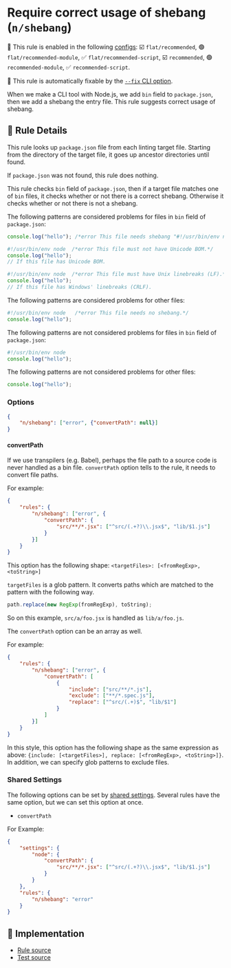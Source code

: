 # Require correct usage of shebang (`n/shebang`)

💼 This rule is enabled in the following [configs](https://github.com/eslint-community/eslint-plugin-n#-configs): ☑️ `flat/recommended`, 🟢 `flat/recommended-module`, ✅ `flat/recommended-script`, ☑️ `recommended`, 🟢 `recommended-module`, ✅ `recommended-script`.

🔧 This rule is automatically fixable by the [`--fix` CLI option](https://eslint.org/docs/latest/user-guide/command-line-interface#--fix).

<!-- end auto-generated rule header -->

When we make a CLI tool with Node.js, we add `bin` field to `package.json`, then we add a shebang the entry file.
This rule suggests correct usage of shebang.

## 📖 Rule Details

This rule looks up `package.json` file from each linting target file.
Starting from the directory of the target file, it goes up ancestor directories until found.

If `package.json` was not found, this rule does nothing.

This rule checks `bin` field of `package.json`, then if a target file matches one of `bin` files, it checks whether or not there is a correct shebang.
Otherwise it checks whether or not there is not a shebang.

The following patterns are considered problems for files in `bin` field of `package.json`:

```js
console.log("hello"); /*error This file needs shebang "#!/usr/bin/env node".*/
```

```js
#!/usr/bin/env node  /*error This file must not have Unicode BOM.*/
console.log("hello");
// If this file has Unicode BOM.
```

```js
#!/usr/bin/env node  /*error This file must have Unix linebreaks (LF).*/
console.log("hello");
// If this file has Windows' linebreaks (CRLF).
```

The following patterns are considered problems for other files:

```js
#!/usr/bin/env node   /*error This file needs no shebang.*/
console.log("hello");
```

The following patterns are not considered problems for files in `bin` field of `package.json`:

```js
#!/usr/bin/env node
console.log("hello");
```

The following patterns are not considered problems for other files:

```js
console.log("hello");
```

### Options

```json
{
    "n/shebang": ["error", {"convertPath": null}]
}
```

#### convertPath

If we use transpilers (e.g. Babel), perhaps the file path to a source code is never handled as a bin file.
`convertPath` option tells to the rule, it needs to convert file paths.

For example:

```json
{
    "rules": {
        "n/shebang": ["error", {
            "convertPath": {
                "src/**/*.jsx": ["^src/(.+?)\\.jsx$", "lib/$1.js"]
            }
        }]
    }
}
```

This option has the following shape: `<targetFiles>: [<fromRegExp>, <toString>]`

`targetFiles` is a glob pattern.
It converts paths which are matched to the pattern with the following way.

```js
path.replace(new RegExp(fromRegExp), toString);
```

So on this example, `src/a/foo.jsx` is handled as `lib/a/foo.js`.

The `convertPath` option can be an array as well.

For example:

```json
{
    "rules": {
        "n/shebang": ["error", {
            "convertPath": [
                {
                    "include": ["src/**/*.js"],
                    "exclude": ["**/*.spec.js"],
                    "replace": ["^src/(.+)$", "lib/$1"]
                }
            ]
        }]
    }
}
```

In this style, this option has the following shape as the same expression as above: `{include: [<targetFiles>], replace: [<fromRegExp>, <toString>]}`.
In addition, we can specify glob patterns to exclude files.

### Shared Settings

The following options can be set by [shared settings](http://eslint.org/docs/user-guide/configuring.html#adding-shared-settings).
Several rules have the same option, but we can set this option at once.

- `convertPath`

For Example:

```json
{
    "settings": {
        "node": {
            "convertPath": {
                "src/**/*.jsx": ["^src/(.+?)\\.jsx$", "lib/$1.js"]
            }
        }
    },
    "rules": {
        "n/shebang": "error"
    }
}
```

## 🔎 Implementation

- [Rule source](../../lib/rules/shebang.js)
- [Test source](../../tests/lib/rules/shebang.js)
